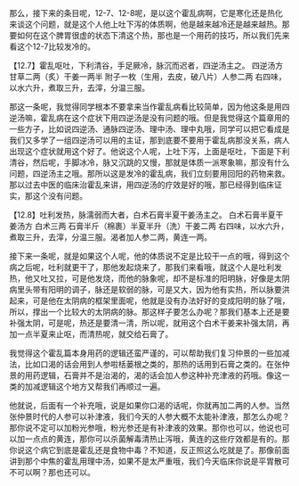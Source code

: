 那么，接下来的条目呢，12-7、12-8呢，是以这个霍乱病啊，它是寒化还是热化来谈这个问题，就是这个人他上吐下泻的体质啊，他是越来越冷还是越来越热。那要如何在这个脾胃很虚的状态下清这个热，那也是一个用药的技巧，所以我们先来看这个12-7比较发冷的。

【12.7】霍乱呕吐，下利清谷，手足厥冷，脉沉而迟者，四逆汤主之。
四逆汤方
甘草二两（炙）干姜一两半 附子一枚（生用，去皮，破八片）人参二两
右四味，以水六升，煮取三升，去滓，分温三服。

那这一条呢，我觉得同学根本不要拿来当作霍乱病看比较简单，因为他这条是用四逆汤嘛，霍乱病在这个症状下用四逆汤是没有问题的哦。但是我觉得这个篇章用的一些方子，比如说四逆汤、通脉四逆汤、理中汤、理中丸哦，同学可以把它看成是我们又多学了一组四逆汤可以用的主证，那到底要不要用于霍乱病那没关系，病人出现这个症状就用这个好了。他说这个人呢，上吐下泻，上面是呕吐，下面是下利清谷，然后呢，手脚冰冷，脉又沉跳的又慢，那就是体质一派寒象嘛，那没有什么问题，四逆汤主之哦。那所以这是发冷的霍乱病，我们立刻要用回阳的药物来救。那以过去中医的临床治霍乱来讲，用四逆汤的疗效是好的哦，那已经得到临床证实，那这个没有问题。

【12.8】吐利发热，脉濡弱而大者，白术石膏半夏干姜汤主之。
白术石膏半夏干姜汤方
白术三两 石膏半斤（棉裹）半夏半升（洗）干姜二两
右四味，以水六升，煮取三升，去滓，分温三服。渴者加人参二两，黄连一两。

接下来一条呢，就是如果这个人呢，他的体质说不定是比较干一点的哦，得到这个病之后呢，吐利就更干了，那他发起烧来了，那我们来看哦，就这个人是吐利发热，他又吐又拉，可是他发烧，而他的脉象呢，却不是标准的阳明脉，好像是太阴病里头带有阳明的调子，脉还是软弱的脉，可是又大，因为他有实热，所以脉要洪起来，可是他在太阴病的框架里面呢，他就是没有办法好好的变成阳明的脉了哦，所以，撑出一个比较大的太阴病的脉。那这样子要怎么办呢？那我们基本上还是要补强太阴，可是呢，热还是要清一清，所以呢，就用这个白术干姜来补强太阴，再加一点半夏来止呕，而清热呢，就交给石膏了。

我觉得这个霍乱篇本身用药的逻辑还蛮严谨的，可以帮助我们复习仲景的一些加减法，比如口渴的话会用到人参啦栝蒌根之类的，那热的话用到石膏之类的。在张仲景的用药逻辑，石膏并不是治渴的，渴的话会加人参这种补充津液的药哦。像这一类的加减逻辑这个地方又帮我们再顺过一遍。

他就说，后面有一个补充哦，说是如果你口渴的话呢，你就再加二两的人参。当然张仲景时代的人参可以补津液，我们今天的人参大概不太能补津液，那怎么办呢？那你说不定可以加粉光参哦，粉光参还是有补津液的效果。那你也可以，他说也可以加一点点的黄连，那你可以杀菌解毒清热止泻哦，黄连的这些疗效都是有的。那你说这个病它到底是霍乱还是食物中毒？不知道，反正照这么吃就是了。那像前面讲到那个中焦的霍乱用理中汤，如果不是太严重哦，我们今天临床你说是平胃散可不可以啊？那也还可以。
